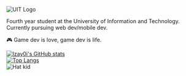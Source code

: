 ![UIT Logo](https://upload.wikimedia.org/wikipedia/commons/thumb/3/38/Logo_UIT_updated.jpg/1280px-Logo_UIT_updated.jpg)

Fourth year student at the University of Information and Technology.\
Currently pursuing web dev/mobile dev.

:video_game: Game dev is love, game dev is life.

[![Izay0i's GitHub stats](https://github-readme-stats.vercel.app/api?username=Izay0i)](https://github.com/Izay0i/github-readme-stats)\
[![Top Langs](https://github-readme-stats.vercel.app/api/top-langs/?username=Izay0i&layout=compact)](https://github.com/Izay0i/github-readme-stats)\
![Hat kid](https://thumbs.gfycat.com/CheerfulMeaslyLeech-size_restricted.gif)
